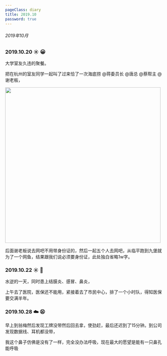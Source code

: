 ```yaml
---
pageClass: diary
title: 2019.10
password: true
---
```


###### 2019年10月

### 2019.10.20 ☀️ 😀

大学室友久违的聚餐。

把在杭州的室友同学一起叫了过来恰了一次海底捞 @蒋委员长 @唐总 @蔡帮主 @谢老板， 

<img src="http://cdn.chenyingshuang.cn/life/diary/2019-10-20.jpg" width="500"/>

后面谢老板说去网吧不用带身份证的，然后一起五个人去网吧，从临平跑到九堡就为了一个网鱼，结果跟我们说必须要身份证，此处独白省略1w字。

### 2019.10.22 ☀️ 🤒

水逆的一天，同时患上结膜炎、感冒、鼻炎，

上午去了医院，医保还不能用，紧接着去了市民中心，排了一个小时队，得知医保要交满半年。

### 2019.10.28 ☁️ 😫

早上到翁梅然后发现工牌没带然后回去拿，使劲赶，最后还迟到了15分钟。到公司发现数据线、耳机都没带，

我这个鼻子仿佛是没有了一样，完全没办法呼吸，现在最大的愿望是能有一只鼻孔能呼吸